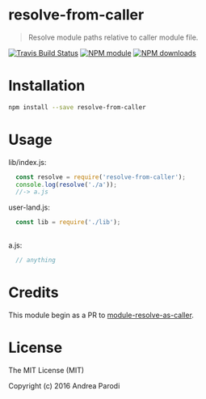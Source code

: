 # resolve-from-caller

> Resolve module paths relative to caller module file.

[![Travis Build Status](https://img.shields.io/travis/parro-it/resolve-from-caller.svg)](http://travis-ci.org/parro-it/resolve-from-caller)
[![NPM module](https://img.shields.io/npm/v/resolve-from-caller.svg)](https://npmjs.org/package/resolve-from-caller)
[![NPM downloads](https://img.shields.io/npm/dt/resolve-from-caller.svg)](https://npmjs.org/package/resolve-from-caller)

# Installation

```bash
npm install --save resolve-from-caller
```

# Usage

lib/index.js:

```js
  const resolve = require('resolve-from-caller');
  console.log(resolve('./a'));
  //-> a.js
```

user-land.js:

```js
  const lib = require('./lib');
  
```

a.js:

```js
  // anything
```


# Credits

This module begin as a PR to [module-resolve-as-caller](https://github.com/fengb/module-resolve-as-caller).

# License

The MIT License (MIT)

Copyright (c) 2016 Andrea Parodi
